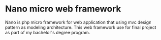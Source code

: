 # Nano micro web framework
Nano is php micro framework for web application that using mvc design pattern as modeling architecture. This web framework use for final project as part of my bachelor's degree program.
